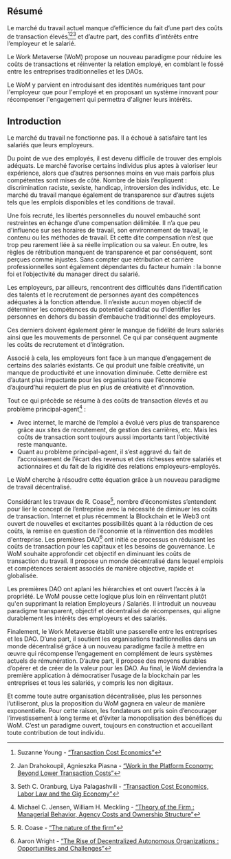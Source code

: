 

## Résumé

Le marché du travail actuel manque d’efficience du fait d’une part des coûts de transaction élevés[^1][^2][^3] et d’autre part, des conflits d’intérêts entre l’employeur et le salarié.

Le Work Metaverse (WoM) propose un nouveau paradigme pour réduire les coûts de transactions et réinventer la relation employé, en comblant le fossé entre les entreprises traditionnelles et les DAOs.

Le WoM y parvient en introduisant des identités numériques tant pour l'employeur que pour l'employé et en proposant un système innovant pour récompenser l'engagement qui permettra d'aligner leurs intérêts.

## Introduction

Le marché du travail ne fonctionne pas. Il a échoué à satisfaire tant les salariés que leurs employeurs.

Du point de vue des employés, il est devenu difficile de trouver des emplois adéquats. Le marché favorise certains individus plus aptes à valoriser leur expérience, alors que d’autres personnes moins en vue mais parfois plus compétentes sont mises de côté. Nombre de biais l’expliquent : discrimination raciste, sexiste, handicap, introversion des individus, etc. Le marché du travail manque également de transparence sur d’autres sujets tels que les emplois disponibles et les conditions de travail.

Une fois recruté, les libertés personnelles du nouvel embauché sont restreintes en échange d’une compensation délimitée. Il n’a que peu d'influence sur ses horaires de travail, son environnement de travail, le contenu ou les méthodes de travail. Et cette dite compensation n’est que trop peu rarement liée à sa réelle implication ou sa valeur. En outre, les règles de rétribution manquent de transparence et par conséquent, sont perçues comme injustes. Sans compter que rétribution et carrière professionnelles sont également dépendantes du facteur humain : la bonne foi et l’objectivité du manager direct du salarié.

Les employeurs, par ailleurs, rencontrent des difficultés dans l’identification des talents et le recrutement de personnes ayant des compétences adéquates à la fonction attendue. Il n’existe aucun moyen objectif de déterminer les compétences du potentiel candidat ou d’identifier les personnes en dehors du bassin d’embauche traditionnel des employeurs.

Ces derniers doivent également gérer le manque de fidélité de leurs salariés ainsi que les mouvements de personnel. Ce qui par conséquent augmente les coûts de recrutement et d’intégration.

Associé à cela, les employeurs font face à un manque d’engagement de certains des salariés existants. Ce qui produit une faible créativité, un manque de productivité et une innovation diminuée. Cette dernière est d’autant plus impactante pour les organisations que l’économie d’aujourd’hui requiert de plus en plus de créativité et d’innovation.

Tout ce qui précède se résume à des coûts de transaction élevés et au problème principal-agent[^4] :

- Avec internet, le marché de l’emploi a évolué vers plus de transparence grâce aux sites de recrutement, de gestion des carrières, etc. Mais les coûts de transaction sont toujours aussi importants tant l’objectivité reste manquante.
- Quant au problème principal-agent, il s’est aggravé du fait de l’accroissement de l’écart des revenus et des richesses entre salariés et actionnaires et du fait de la rigidité des relations employeurs-employés.

Le WoM cherche à résoudre cette équation grâce à un nouveau paradigme de travail décentralisé.

Considérant les travaux de R. Coase[^5], nombre d’économistes s’entendent pour lier le concept de l’entreprise avec la nécessité de diminuer les coûts de transaction. Internet et plus récemment la Blockchain et le Web3 ont ouvert de nouvelles et excitantes possibilités quant à la réduction de ces coûts, la remise en question de l’économie et la réinvention des modèles d'entreprise. Les premières DAO[^6] ont initié ce processus en réduisant les coûts de transaction pour les capitaux et les besoins de gouvernance. Le WoM souhaite approfondir cet objectif en diminuant les coûts de transaction du travail. Il propose un monde décentralisé dans lequel emplois et compétences seraient associés de manière objective, rapide et globalisée.

Les premières DAO ont aplani les hiérarchies et ont ouvert l’accès à la propriété. Le WoM pousse cette logique plus loin en réinventant plutôt qu'en supprimant la relation Employeurs / Salariés. Il introduit un nouveau paradigme transparent, objectif et décentralisé de récompenses, qui aligne durablement les intérêts des employeurs et des salariés.

Finalement, le Work Metaverse établit une passerelle entre les entreprises et les DAO. D’une part, il soutient les organisations traditionnelles dans un monde décentralisé grâce à un nouveau paradigme facile à mettre en œuvre qui récompense l’engagement en complément de leurs systèmes actuels de rémunération. D’autre part, il propose des moyens durables d’opérer et de créer de la valeur pour les DAO. Au final, le WoM deviendra la première application à démocratiser l’usage de la blockchain par les entreprises et tous les salariés, y compris les non digitaux.

Et comme toute autre organisation décentralisée, plus les personnes l’utiliseront, plus la proposition du WoM gagnera en valeur de manière exponentielle. Pour cette raison, les fondateurs ont pris soin d’encourager l’investissement à long terme et d’éviter la monopolisation des bénéfices du WoM. C’est un paradigme ouvert, toujours en construction et accueillant toute contribution de tout individu.


[^1]: Suzanne Young - [“Transaction Cost Economics”](https://www.academia.edu/24703426/Transaction_Cost_Economics)
[^2]: Jan Drahokoupil, Agnieszka Piasna - [“Work in the Platform Economy: Beyond Lower Transaction Costs”](https://www.intereconomics.eu/contents/year/2017/number/6/article/work-in-the-platform-economy-beyond-lower-transaction-costs.html)
[^3]: Seth C. Oranburg, Liya Palagashvili - [“Transaction Cost Economics, Labor Law and the Gig Economy”](https://dsc.duq.edu/cgi/viewcontent.cgi?article=1115&context=law-faculty-scholarship)
[^4]: Michael C. Jensen, William H. Meckling - [“Theory of the Firm : Managerial Behavior, Agency Costs and Ownership Structure”](https://www.sfu.ca/~wainwrig/Econ400/jensen-meckling.pdf)
[^5]: R. Coase - [“The nature of the firm”](http://econdse.org/wp-content/uploads/2014/09/firm-coase.pdf)
[^6]: Aaron Wright - [“The Rise of Decentralized Autonomous Organizations : Opportunities and Challenges”](https://stanford-jblp.pubpub.org/pub/rise-of-daos/release/1)

